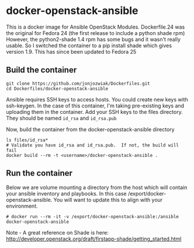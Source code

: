 # docker-openstack-ansible

This is a docker image for Ansible OpenStack Modules.  Dockerfile.24 was the original for Fedora 24 (the first release to include a python shade rpm)  However, the python2-shade 1.4 rpm has some bugs and it wasn't really usable.  So I switched the container to a pip install shade which gives version 1.9.  This has since been updated to Fedora 25

## Build the container

```
git clone https://github.com/jonjozwiak/Dockerfiles.git
cd Dockerfiles/docker-openstack-ansible
```

Ansible requires SSH keys to access hosts.  You could create new keys with ssh-keygen.  In the case of this container, I'm taking pre-existing keys and uploading them in the container.  Add your SSH keys to the files directory. They should be named `id_rsa` and `id_rsa.pub`

Now, build the container from the docker-openstack-ansible directory
```
ls files/id_rsa* 
# Validate you have id_rsa and id_rsa.pub.  If not, the build will fail
docker build --rm -t <username>/docker-openstack-ansible .
```

## Run the container
Below we are volume mounting a directory from the host which will contain your ansible inventory and playbooks.  In this case /export/docker-openstack-ansible.  You will want to update this to align with your environment.  

```
# docker run --rm -it -v /export/docker-openstack-ansible:/ansible docker-openstack-ansible
```


Note - A great reference on Shade is here: 
http://developer.openstack.org/draft/firstapp-shade/getting_started.html
